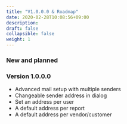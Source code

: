 ```yaml
---
title: "V1.0.0.0 & Roadmap"
date: 2020-02-28T10:08:56+09:00
description: 
draft: false
collapsible: false
weight: 1
---
```

### New and planned

### Version 1.0.0.0
- Advanced mail setup with multiple senders
- Changeable sender address in dialog
- Set an address per user
- A default address per report
- A default address per vendor/customer

